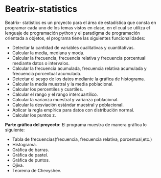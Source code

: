 # Beatrix-statistics

Beatrix- statistics es un proyecto para el área de estadística que consta en programar cada uno de los temas vistos en clase, en el cual se utiliza el lenguaje de programación python y el paradigma de programación orientada a objetos, el programa tiene las siguientes funcionalidades: 


- Detectar la cantidad de variables cualitativas y cuantitativas.
- Calcular la media, mediana y moda.
- Calcular la frecuencia, frecuencia relativa y frecuencia porcentual mediante datos o intervalos.
- Calcular la frecuencia acumulada,  frecuencia relativa acumulada y frecuencia porcentual acumulada.
- Detectar el sesgo de los datos mediante la gráfica de histograma.
- Calcular la media muestral y la media poblacional.
- Calcular los percentiles y cuartiles.
- Calcular el rango y el rango intercuartílico.
- Calcular la varianza muestral y varianza poblacional.
- Calcular la desviación estándar muestral y poblacional.
- Aplicar la regla empírica para datos con distribución normal.
- Calcular los puntos z.

**Parte gráfica del proyecto:**
El programa muestra de manera gráfica lo siguiente:

- Tabla de frecuencias(frecuencia, frecuencia relativa, porcentual,etc.)
- Histograma.
- Gráfica de barras.
- Gráfica de pastel.
- Gráfica de puntos.
- Ojiva.
- Teorema de Chevyshev.
